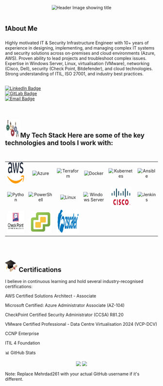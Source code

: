 
<div style="text-align:center;">
  <img src="https://placehold.co/800x200/6366f1/FFFFFF?text=Mehrdad+Mokhtari\nNetwrokand+and+Infrasturcture+security" alt="Header Image showing title" />
</div><br/>




<h2>❗About Me</h2>
<div>Highly motivated IT & Security Infrastructure Engineer with 10+ years of experience in designing, implementing, and managing complex IT systems and security solutions across on-premises and cloud environments (Azure, AWS). Proven ability to lead projects and troubleshoot complex issues. Expertise in Windows Server, Linux, virtualisation (VMware), networking (Cisco, Dell), security (Check Point, Bitdefender), and cloud technologies. Strong understanding of ITIL, ISO 27001, and industry best practices.</div> <br/>

<p align="left">
<a href="https://www.linkedin.com/in/mmokhta/" target="_blank"><img src="https://img.shields.io/badge/LinkedIn-0077B5?style=for-the-badge&logo=linkedin&logoColor=white" alt="LinkedIn Badge"/></a><br/>
<a href="https://gitlab.com/Mehrdad261" target="_blank"><img src="https://img.shields.io/badge/GitLab-330F63?style=for-the-badge&logo=gitlab&logoColor=white" alt="GitLab Badge"/></a><br/>
<a href="mailto:Mehrdad.mokhtari1370@gmail.com"><img src="https://img.shields.io/badge/Email-D14836?style=for-the-badge&logo=gmail&logoColor=white" alt="Email Badge"/></a>
</p>
<br/>




<h2><img src="https://github.com/Mehrdad261/Mehrdad261/blob/main/skills.png" width="50" height="60" />My Tech Stack Here are some of the key technologies and tools I work with:</h2><br/>
<table>
<tr>
<td align="center" width="120">
<img src="https://github.com/Mehrdad261/Mehrdad261/blob/main/AWS.png" width="70" height="70" />
</td>
<td align="center" width="120">
<img src="https://cdn.jsdelivr.net/gh/devicons/devicon/icons/azure/azure-original.svg" width="70" height="70" alt="Azure" />
</td>
<td align="center" width="120">
<img src="https://cdn.jsdelivr.net/gh/devicons/devicon/icons/terraform/terraform-original.svg" width="70" height="70" alt="Terraform" />
</td>
<td align="center" width="120">
<img src="https://cdn.jsdelivr.net/gh/devicons/devicon/icons/docker/docker-original.svg" width="70" height="70" alt="Docker" />
</td>
<td align="center" width="120">
<img src="https://cdn.jsdelivr.net/gh/devicons/devicon/icons/kubernetes/kubernetes-plain.svg" width="70" height="70" alt="Kubernetes" />
</td>
<td align="center" width="120">
<img src="https://cdn.jsdelivr.net/gh/devicons/devicon/icons/ansible/ansible-original.svg" width="70" height="70" alt="Ansible" />
</td>
</tr>
<tr>
<td align="center" width="120">
<img src="https://cdn.jsdelivr.net/gh/devicons/devicon/icons/python/python-original.svg" width="70" height="70" alt="Python" />
</td>
<td align="center" width="120">
<img src="https://cdn.jsdelivr.net/gh/devicons/devicon/icons/powershell/powershell-original.svg" width="70" height="70" alt="PowerShell" />
</td>
<td align="center" width="120">
<img src="https://cdn.jsdelivr.net/gh/devicons/devicon/icons/linux/linux-original.svg" width="70" height="70" alt="Linux" />
</td>
<td align="center" width="120">
<img src="https://cdn.jsdelivr.net/gh/devicons/devicon/icons/windows8/windows8-original.svg" width="70" height="70" alt="Windows Server" />
</td>
<td align="center" width="120">
<img src="https://github.com/Mehrdad261/Mehrdad261/blob/main/Cisco.png" width="70" height="70" alt="Cisco" />
</td>
<td align="center" width="120">
<img src="https://cdn.jsdelivr.net/gh/devicons/devicon/icons/jenkins/jenkins-original.svg" width="70" height="70" alt="Jenkins" />
</tr>
  <tr>
<td align="center" width="120">
<img src="https://github.com/Mehrdad261/Mehrdad261/blob/main/checkpoint.png" width="70" height="70" alt="Windows Server" />
</td>
<td align="center" width="120">
<img src="https://github.com/Mehrdad261/Mehrdad261/blob/main/VMware-icon.png" width="70" height="70" alt="Windows Server" />
</td>
    <td align="center" width="120">
<img src="https://github.com/Mehrdad261/Mehrdad261/blob/main/zscaler.png" width="100" height="80" alt="Windows Server" />
</td>
</tr>
</table>
<br/>
<br/>

<h2><img src="https://github.com/Mehrdad261/Mehrdad261/blob/main/certification.png" width="40" height="40" alt="Windows Server" /> Certifications</h2>
I believe in continuous learning and hold several industry-recognised certifications:

AWS Certified Solutions Architect - Associate

Microsoft Certified: Azure Administrator Associate (AZ-104)

CheckPoint Certified Security Administrator (CCSA) R81.20

VMware Certified Professional - Data Centre Virtualisation 2024 (VCP-DCV)

CCNP Enterprise

ITIL 4 Foundation

📊 GitHub Stats
<p align="center">
<img height="180em" src="https://github-readme-stats.vercel.app/api?username=Mehrdad261&show_icons=true&theme=dracula&include_all_commits=true&count_private=true"/>
<img height="180em" src="https://github-readme-stats.vercel.app/api/top-langs/?username=Mehrdad261&layout=compact&langs_count=8&theme=dracula"/>
</p>

Note: Replace Mehrdad261 with your actual GitHub username if it's different.
